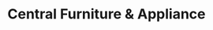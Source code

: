 ---
title: "Central Furniture & Appliance"
url: /sanford/central-furniture-und-appliance/
shop: Möbel
---